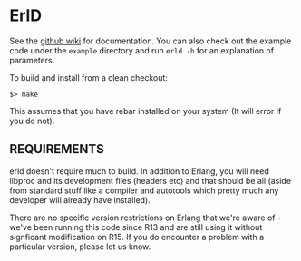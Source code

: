 ErlD
====

See the [github wiki](https://github.com/ShoreTel-Inc/erld/wiki) for
documentation.  You can also check out the example code under the
`example` directory and run `erld -h` for an explanation of
parameters.

To build and install from a clean checkout:

    $> make

This assumes that you have rebar installed on your system (It will
error if you do not).

REQUIREMENTS
------------

erld doesn't require much to build. In addition to Erlang, you will
need libproc and its development files (headers etc) and that should
be all (aside from standard stuff like a compiler and autotools which
pretty much any developer will already have installed).

There are no specific version restrictions on Erlang that we're aware
of - we've been running this code since R13 and are still using it
without signficant modification on R15. If you do encounter a problem
with a particular version, please let us know.
